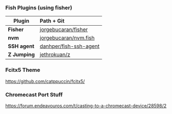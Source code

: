 ### Fish Plugins (using fisher)

| Plugin        | Path + Git                                                          |
| ------------- | :------------------------------------------------------------------ |
| **Fisher**    | [jorgebucaran/fisher](https://github.com/jorgebucaran/fisher)       |
| **nvm**       | [jorgebucaran/nvm.fish](https://github.com/jorgebucaran/nvm.fish)   |
| **SSH agent** | [danhper/fish-ssh-agent](https://github.com/danhper/fish-ssh-agent) |
| **Z Jumping** | [jethrokuan/z](https://github.com/jethrokuan/z)                     |

### Fcitx5 Theme

https://github.com/catppuccin/fcitx5/

### Chromecast Port Stuff

https://forum.endeavouros.com/t/casting-to-a-chromecast-device/28598/2
